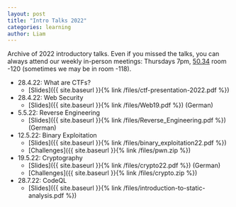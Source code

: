 ```yaml
---
layout: post
title: "Intro Talks 2022"
categories: learning
author: Liam
---
```


Archive of 2022 introductory talks. Even if you missed the talks, you can always attend our weekly in-person meetings: Thursdays 7pm, [50.34](https://www.kit.edu/campusplan/) room -120 (sometimes we may be in room -118).

 * 28.4.22: What are CTFs?
    * [Slides]({{ site.baseurl }}{% link /files/ctf-presentation-2022.pdf %})
 * 28.4.22: Web Security
     * [Slides]({{ site.baseurl }}{% link /files/Web19.pdf %}) (German)
 * 5.5.22: Reverse Engineering
    * [Slides]({{ site.baseurl }}{% link /files/Reverse_Engineering.pdf %}) (German)
 * 12.5.22: Binary Exploitation
    * [Slides]({{ site.baseurl }}{% link /files/binary_exploitation22.pdf %})
    * [Challenges]({{ site.baseurl }}{% link /files/pwn.zip %})
 * 19.5.22: Cryptography
    * [Slides]({{ site.baseurl }}{% link /files/crypto22.pdf %}) (German)
    * [Challenges]({{ site.baseurl }}{% link /files/crypto.zip %})
 * 28.7.22: CodeQL
    * [Slides]({{ site.baseurl }}{% link /files/introduction-to-static-analysis.pdf %})



